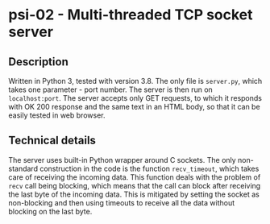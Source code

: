 # psi-02 - Multi-threaded TCP socket server

## Description

Written in Python 3, tested with version 3.8. The only file is <code>server.py</code>, which takes one parameter - port number. The server is then run on <code>localhost:port</code>.
The server accepts only GET requests, to which it responds with OK 200 response and the same text in an HTML body, so that it can be easily tested in web browser.
  
## Technical details
  
The server uses built-in Python wrapper around C sockets. The only non-standard construction in the code is the function <code>recv_timeout</code>, which takes care of receiving the incoming data. This function deals with the problem of <code>recv</code> call being blocking, which means that the call can block after receiving the last byte of the incoming data. This is mitigated by setting the socket as non-blocking and then using timeouts to receive all the data without blocking on the last byte.
